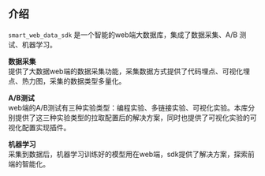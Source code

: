 ## 介绍
`smart_web_data_sdk` 是一个智能的web端大数据库，集成了数据采集、A/B 测试、机器学习。      

**数据采集**    
提供了大数据web端的数据采集功能，采集数据方式提供了代码埋点、可视化埋点、热力图，采集的数据类型多量化。    

**A/B测试**    
web端的A/B测试有三种实验类型：编程实验、多链接实验、可视化实验。本库分别提供了这三种实验类型的拉取配置后的解决方案，同时也提供了可视化实验的可视化配置实现插件。    

**机器学习**    
采集到数据后，机器学习训练好的模型用在web端，sdk提供了解决方案，探索前端的智能化。




